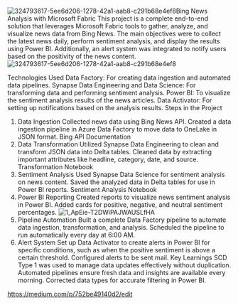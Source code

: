![324793617-5ee6d206-1278-42a1-aab8-c291b68e4ef8](https://github.com/user-attachments/assets/4723408c-3195-429f-a64f-d976607a9e48)Bing News Analysis with Microsoft Fabric
This project is a complete end-to-end solution that leverages Microsoft Fabric tools to gather, analyze, and visualize news data from Bing News. The main objectives were to collect the latest news daily, perform sentiment analysis, and display the results using Power BI. Additionally, an alert system was integrated to notify users based on the positivity of the news content.
![324793617-5ee6d206-1278-42a1-aab8-c291b68e4ef8](https://github.com/user-attachments/assets/f6a9643f-f6ea-45a8-a837-f82660387c8e)

Technologies Used
Data Factory: For creating data ingestion and automated data pipelines.
Synapse Data Engineering and Data Science: For transforming data and performing sentiment analysis.
Power BI: To visualize the sentiment analysis results of the news articles.
Data Activator: For setting up notifications based on the analysis results.
Steps in the Project
1. Data Ingestion
Collected news data using Bing News API.
Created a data ingestion pipeline in Azure Data Factory to move data to OneLake in JSON format.
Bing API Documentation
2. Data Transformation
Utilized Synapse Data Engineering to clean and transform JSON data into Delta tables.
Cleaned data by extracting important attributes like headline, category, date, and source.
Transformation Notebook
3. Sentiment Analysis
Used Synapse Data Science for sentiment analysis on news content.
Saved the analyzed data in Delta tables for use in Power BI reports.
Sentiment Analysis Notebook
4. Power BI Reporting
Created reports to visualize news sentiment analysis in Power BI.
Added cards for positive, negative, and neutral sentiment percentages.
![1_ApEie-T2DWiPAJWAUSLfHA](https://github.com/user-attachments/assets/6daafa30-8ada-40d7-b442-f1b6afa01b97)
6. Pipeline Automation
Built a complete Data Factory pipeline to automate data ingestion, transformation, and analysis.
Scheduled the pipeline to run automatically every day at 6:00 AM.
7. Alert System
Set up Data Activator to create alerts in Power BI for specific conditions, such as when the positive sentiment is above a certain threshold.
Configured alerts to be sent mail.
Key Learnings
SCD Type 1 was used to manage data updates effectively without duplication.
Automated pipelines ensure fresh data and insights are available every morning.
Corrected data types for accurate filtering in Power BI.

https://medium.com/p/752be49140d2/edit

